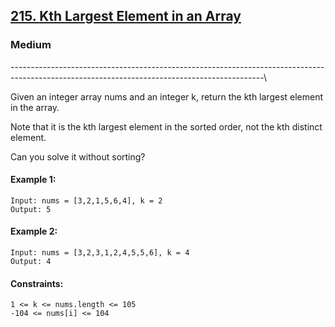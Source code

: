 [215. Kth Largest Element in an Array](https://leetcode.com/problems/kth-largest-element-in-an-array/)
---------------------------------------------------------------------------------------------------------------------------------------------

### Medium
---------------------------------------------------------------------------------------------------------------------------------------------\

Given an integer array nums and an integer k, return the kth largest element in the array.

Note that it is the kth largest element in the sorted order, not the kth distinct element.

Can you solve it without sorting?

#### Example 1:
```
Input: nums = [3,2,1,5,6,4], k = 2
Output: 5
```
#### Example 2:
```
Input: nums = [3,2,3,1,2,4,5,5,6], k = 4
Output: 4
```
#### Constraints:
```
1 <= k <= nums.length <= 105
-104 <= nums[i] <= 104
```
